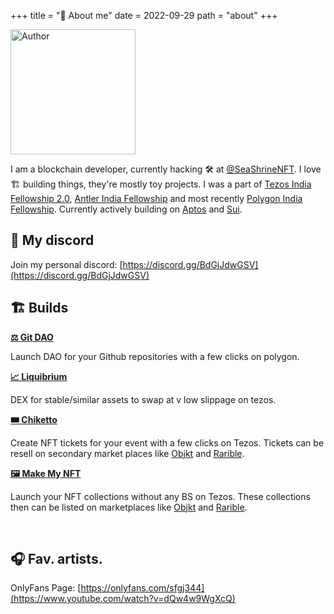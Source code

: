 +++
title = "🌈 About me"
date = 2022-09-29
path = "about"
+++

<img src="/pepe.jpg" alt="Author" width="200">

I am a blockchain developer, currently hacking 🛠 at [@SeaShrineNFT](https://twitter.com/SeaShrineNFT). I love 🏗 building things, they're mostly toy projects. I was a part of [Tezos India Fellowship 2.0](https://tif2.devfolio.co/), [Antler India Fellowship](https://www.antler.co/india-fellowship) and most recently [Polygon India Fellowship](https://polygon.technology/polygon-fellowship/). Currently actively building on [Aptos](https://aptoslabs.com/) and [Sui](https://sui.io/).

## 💬 My discord
Join my personal discord: [https://discord.gg/BdGjJdwGSV](https://discord.gg/BdGjJdwGSV)

## 🏗 Builds

**[⚖️ Git DAO](https://gitdao.app)**

Launch DAO for your Github repositories with a few clicks on polygon.

**[📈 Liquibrium](http://testnet.liquibrium.finance/)**

DEX for stable/similar assets to swap at v low slippage on tezos.

**[🎟 Chiketto](https://chiketto.vercel.app/)**

Create NFT tickets for your event with a few clicks on Tezos. Tickets can be resell on secondary market places like [Objkt](https://objkt.com/) and [Rarible](https://rarible.com/).

**[🖼 Make My NFT](https://makemynft.vivek.biz/)**

Launch your NFT collections without any BS on Tezos. These collections then can be listed on marketplaces like [Objkt](https://objkt.com/) and [Rarible](https://rarible.com/).

<br />

## 🎧 Fav. artists.

OnlyFans Page: [https://onlyfans.com/sfgj344](https://www.youtube.com/watch?v=dQw4w9WgXcQ)
